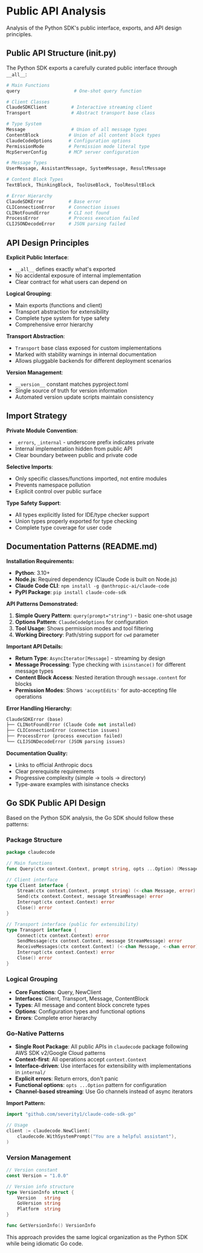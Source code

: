 # Public API Analysis

Analysis of the Python SDK's public interface, exports, and API design principles.

## Public API Structure (__init__.py)

The Python SDK exports a carefully curated public interface through `__all__`:

```python
# Main Functions
query                    # One-shot query function

# Client Classes  
ClaudeSDKClient         # Interactive streaming client
Transport               # Abstract transport base class

# Type System
Message                 # Union of all message types
ContentBlock           # Union of all content block types  
ClaudeCodeOptions      # Configuration options
PermissionMode         # Permission mode literal type
McpServerConfig        # MCP server configuration

# Message Types
UserMessage, AssistantMessage, SystemMessage, ResultMessage

# Content Block Types  
TextBlock, ThinkingBlock, ToolUseBlock, ToolResultBlock

# Error Hierarchy
ClaudeSDKError         # Base error
CLIConnectionError     # Connection issues
CLINotFoundError       # CLI not found
ProcessError           # Process execution failed
CLIJSONDecodeError     # JSON parsing failed
```

## API Design Principles

**Explicit Public Interface**: 
- `__all__` defines exactly what's exported
- No accidental exposure of internal implementation
- Clear contract for what users can depend on

**Logical Grouping**:
- Main exports (functions and client)
- Transport abstraction for extensibility
- Complete type system for type safety
- Comprehensive error hierarchy

**Transport Abstraction**: 
- `Transport` base class exposed for custom implementations
- Marked with stability warnings in internal documentation
- Allows pluggable backends for different deployment scenarios

**Version Management**: 
- `__version__` constant matches pyproject.toml
- Single source of truth for version information
- Automated version update scripts maintain consistency

## Import Strategy

**Private Module Convention**:
- `_errors`, `_internal` - underscore prefix indicates private
- Internal implementation hidden from public API
- Clear boundary between public and private code

**Selective Imports**:
- Only specific classes/functions imported, not entire modules
- Prevents namespace pollution
- Explicit control over public surface

**Type Safety Support**:
- All types explicitly listed for IDE/type checker support
- Union types properly exported for type checking
- Complete type coverage for user code

## Documentation Patterns (README.md)

**Installation Requirements:**
- **Python**: 3.10+
- **Node.js**: Required dependency (Claude Code is built on Node.js)
- **Claude Code CLI**: `npm install -g @anthropic-ai/claude-code`
- **PyPI Package**: `pip install claude-code-sdk`

**API Patterns Demonstrated:**
1. **Simple Query Pattern**: `query(prompt="string")` - basic one-shot usage
2. **Options Pattern**: `ClaudeCodeOptions` for configuration
3. **Tool Usage**: Shows permission modes and tool filtering
4. **Working Directory**: Path/string support for `cwd` parameter

**Important API Details:**
- **Return Type**: `AsyncIterator[Message]` - streaming by design
- **Message Processing**: Type checking with `isinstance()` for different message types
- **Content Block Access**: Nested iteration through `message.content` for blocks
- **Permission Modes**: Shows `'acceptEdits'` for auto-accepting file operations

**Error Handling Hierarchy:**
```python
ClaudeSDKError (base)
├── CLINotFoundError (Claude Code not installed)
├── CLIConnectionError (connection issues) 
├── ProcessError (process execution failed)
└── CLIJSONDecodeError (JSON parsing issues)
```

**Documentation Quality:**
- Links to official Anthropic docs
- Clear prerequisite requirements
- Progressive complexity (simple → tools → directory)
- Type-aware examples with isinstance checks

## Go SDK Public API Design

Based on the Python SDK analysis, the Go SDK should follow these patterns:

### Package Structure
```go
package claudecode

// Main functions
func Query(ctx context.Context, prompt string, opts ...Option) (MessageIterator, error)

// Client interface
type Client interface {
    Stream(ctx context.Context, prompt string) (<-chan Message, error)
    Send(ctx context.Context, message StreamMessage) error
    Interrupt(ctx context.Context) error
    Close() error
}

// Transport interface (public for extensibility)
type Transport interface {
    Connect(ctx context.Context) error
    SendMessage(ctx context.Context, message StreamMessage) error
    ReceiveMessages(ctx context.Context) (<-chan Message, <-chan error)
    Interrupt(ctx context.Context) error
    Close() error
}
```

### Logical Grouping
- **Core Functions**: Query, NewClient
- **Interfaces**: Client, Transport, Message, ContentBlock
- **Types**: All message and content block concrete types
- **Options**: Configuration types and functional options
- **Errors**: Complete error hierarchy

### Go-Native Patterns
- **Single Root Package**: All public APIs in `claudecode` package following AWS SDK v2/Google Cloud patterns
- **Context-first**: All operations accept `context.Context`
- **Interface-driven**: Use interfaces for extensibility with implementations in `internal/`
- **Explicit errors**: Return errors, don't panic
- **Functional options**: `opts ...Option` pattern for configuration
- **Channel-based streaming**: Use Go channels instead of async iterators

**Import Pattern:**
```go
import "github.com/severity1/claude-code-sdk-go"

// Usage
client := claudecode.NewClient(
    claudecode.WithSystemPrompt("You are a helpful assistant"),
)
```

### Version Management
```go
// Version constant
const Version = "1.0.0"

// Version info structure
type VersionInfo struct {
    Version   string
    GoVersion string
    Platform  string
}

func GetVersionInfo() VersionInfo
```

This approach provides the same logical organization as the Python SDK while being idiomatic Go code.